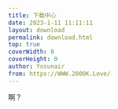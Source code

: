```yaml
---
title: 下载中心
date: 2023-1-11 11:11:11
layout: download
permalink: download.html
top: true
coverWidth: 0
coverHeight: 0
author: Yosunair
from: https://WWW.200OK.Love/
---
```


啊？